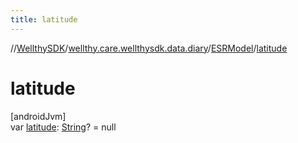 ```yaml
---
title: latitude
---
```

//[WellthySDK](../../../index.html)/[wellthy.care.wellthysdk.data.diary](../index.html)/[ESRModel](index.html)/[latitude](latitude.html)



# latitude



[androidJvm]\
var [latitude](latitude.html): [String](https://kotlinlang.org/api/latest/jvm/stdlib/kotlin/-string/index.html)? = null




